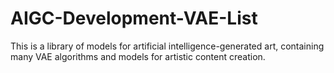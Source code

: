 # AIGC-Development-VAE-List
This is a library of models for artificial intelligence-generated art, containing many VAE algorithms and models for artistic content creation.
